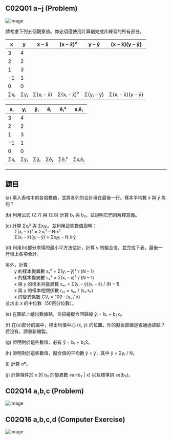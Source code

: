 ## C02Q01 a~j (Problem)
![image](https://github.com/user-attachments/assets/9bdc617b-1206-463c-a30c-fada902dc03a)

請考慮下列五個觀察值。你必須僅使用計算器完成此練習的所有部分。

| x  | y  | x – x̄ | (x – x̄)² | y – ȳ | (x – x̄)(y – ȳ) |
|----|----|--------|-----------|-------|----------------|
| 3  | 4  |        |           |       |                |
| 2  | 2  |        |           |       |                |
| 1  | 3  |        |           |       |                |
| -1 | 1  |        |           |       |                |
| 0  | 0  |        |           |       |                |
| Σxᵢ | Σyᵢ | Σ(xᵢ – x̄) | Σ(xᵢ – x̄)² | Σ(yᵢ – ȳ) | Σ(xᵢ – x̄)(y – ȳ) |

| xᵢ | yᵢ | ŷᵢ | êᵢ | êᵢ² | xᵢêᵢ |
|----|----|-----|-----|------|------|
| 3  | 4  |     |     |      |      |
| 2  | 2  |     |     |      |      |
| 1  | 3  |     |     |      |      |
| -1 | 1  |     |     |      |      |
| 0  | 0  |     |     |      |      |
| Σxᵢ | Σyᵢ | Σŷᵢ | Σêᵢ | Σêᵢ² | Σxᵢêᵢ |

---

## 題目

(a) 填入表格中的各個數值，並將各列的合計填在最後一行。樣本平均數 *x̄* 與 *ȳ* 為何？

(b) 利用公式 (2.7) 與 (2.8) 計算 b₁ 與 b₂，並說明它們的解釋意義。

(c) 計算 Σxᵢ² 與 Σxᵢyᵢ，並利用這些數值證明：  
  Σ(xᵢ – x̄)² = Σxᵢ² – N·x̄²  
  Σ(xᵢ – x̄)(yᵢ – ȳ) = Σxᵢyᵢ – N·x̄·ȳ

(d) 利用(b)部分求得的最小平方法估計，計算 y 的擬合值，並完成下表，最後一行填上各項合計。

另外，計算：  
  y 的樣本變異數 sᵧ² = Σ(yᵢ – ȳ)² / (N – 1)  
  x 的樣本變異數 sₓ² = Σ(xᵢ – x̄)² / (N – 1)  
  x 與 y 的樣本共變異數 sₓᵧ = Σ(yᵢ – ȳ)(xᵢ – x̄) / (N – 1)  
  x 與 y 的樣本相關係數 rₓᵧ = sₓᵧ / (sₓ·sᵧ)  
  x 的變異係數 CVₓ = 100 · (sₓ / x̄)  
並求出 x 的中位數（50百分位數）。

(e) 在圖紙上繪出數據點，並描繪擬合回歸線 ŷᵢ = b₁ + b₂xᵢ。

(f) 在(e)部分的圖中，標出均值中心 (x̄, ȳ) 的位置。你的擬合直線是否通過該點？若沒有，請重新繪製。

(g) 證明對於這些數值，必有 ȳ = b₁ + b₂x̄。

(h) 證明對於這些數值，擬合值的平均數 ŷ = ȳ，其中 ŷ = Σyᵢ / N。

(i) 計算 σ̂²。

(j) 計算條件於 x 的 b₂ 的變異數 var(b₂ | x) 以及標準誤 se(b₂)。

## C02Q14 a,b,c (Problem)
![image](https://github.com/user-attachments/assets/734ed15a-1204-4eb6-8617-0822da2f0510)

## C02Q16 a,b,c,d (Computer Exercise)
![image](https://github.com/user-attachments/assets/fe8c6ba2-1391-4541-a5bd-a0ed943e2491)

